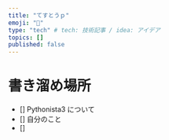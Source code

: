 ```yaml
---
title: "てすとうｐ"
emoji: "🦁"
type: "tech" # tech: 技術記事 / idea: アイデア
topics: []
published: false
---
```


# 書き溜め場所

- [] Pythonista3 について
- [] 自分のこと
- [] 




